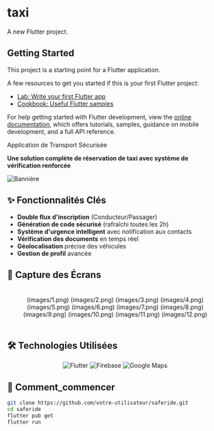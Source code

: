 # taxi

A new Flutter project.

## Getting Started

This project is a starting point for a Flutter application.

A few resources to get you started if this is your first Flutter project:

- [Lab: Write your first Flutter app](https://docs.flutter.dev/get-started/codelab)
- [Cookbook: Useful Flutter samples](https://docs.flutter.dev/cookbook)

For help getting started with Flutter development, view the
[online documentation](https://docs.flutter.dev/), which offers tutorials,
samples, guidance on mobile development, and a full API reference.

Application de Transport Sécurisée

**Une solution complète de réservation de taxi avec système de vérification renforcée**

![Bannière](https://via.placeholder.com/1200x400/0D47A1/FFFFFF?text=SafeRide+-+Sécurité+et+Fiabilité)

## ✨ Fonctionnalités Clés

- **Double flux d'inscription** (Conducteur/Passager)
- **Génération de code sécurisé** (rafraîchi toutes les 2h)
- **Système d'urgence intelligent** avec notification aux contacts
- **Vérification des documents** en temps réel
- **Géolocalisation** précise des véhicules
- **Gestion de profil** avancée

## 📸 Capture des Écrans
<div align="center" style="display: grid; grid-template-columns: repeat(auto-fit, minmax(300px, 1fr)); gap: 20px; padding: 20px;">
(images/1.png)
(images/2.png)
(images/3.png)
(images/4.png)
(images/5.png)
(images/6.png)
(images/7.png)
(images/8.png)
(images/9.png)
(images/10.png)
(images/11.png)
(images/12.png)
</div>

## 🛠️ Technologies Utilisées

<p align="center">
  <img src="https://img.shields.io/badge/Flutter-3.16+-02569B?logo=flutter" alt="Flutter">
  <img src="https://img.shields.io/badge/Firebase-FFCA28?logo=firebase" alt="Firebase">
  <img src="https://img.shields.io/badge/Google_Maps-4285F4?logo=google-maps" alt="Google Maps">
</p>

## 🚀 Comment_commencer

```bash
git clone https://github.com/votre-utilisateur/saferide.git
cd saferide
flutter pub get
flutter run